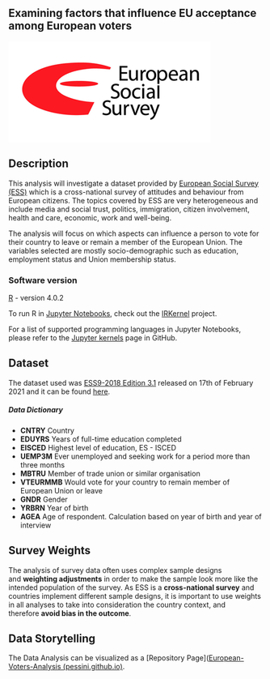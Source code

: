 ## Examining factors that influence EU acceptance among European voters

<img title="" src="img/ess_logo.png" alt="" align="center">

## Description

This analysis will investigate a dataset provided by [European Social Survey (ESS)](https://www.europeansocialsurvey.org/) which is a cross-national survey of attitudes and behaviour from European citizens. The topics covered by ESS are very heterogeneous and include media and social trust, politics, immigration, citizen involvement, health and care, economic, work and well-being.

The analysis will focus on which aspects can influence a person to vote for their country to leave or remain a member of the European Union. The variables selected are mostly socio-demographic such as education, employment status and Union membership status.

### Software version

[R](https://www.r-project.org/foundation/) - version 4.0.2

To run R in [Jupyter Notebooks](https://jupyter.org/), check out the [IRKernel](https://irkernel.github.io/) project.

For a list of supported programming languages in Jupyter Notebooks, please refer to the [Jupyter kernels](https://github.com/jupyter/jupyter/wiki/Jupyter-kernels) page in GitHub.

## Dataset

The dataset used was [ESS9-2018 Edition 3.1](https://www.europeansocialsurvey.org/docs/round9/survey/ESS9_data_documentation_report_e03_1.pdf) released on 17th of February 2021 and it can be found [here](https://github.com/pessini/european-voters/blob/main/ESS9e03_1.sav).

##### Data Dictionary

- **CNTRY** Country
- **EDUYRS** Years of full-time education completed
- **EISCED** Highest level of education, ES - ISCED
- **UEMP3M** Ever unemployed and seeking work for a period more than three months
- **MBTRU** Member of trade union or similar organisation
- **VTEURMMB** Would vote for your country to remain member of European Union or leave
- **GNDR** Gender
- **YRBRN** Year of birth
- **AGEA** Age of respondent. Calculation based on year of birth and year of interview

## Survey Weights

The analysis of survey data often uses complex sample designs and **weighting adjustments** in order to make the sample look more like the intended population of the survey. As ESS is a **cross-national survey** and countries implement different sample designs, it is important to use weights in all analyses to take into consideration the country context, and therefore **avoid bias in the outcome**.

## Data Storytelling

The Data Analysis can be visualized as a [Repository Page]([European-Voters-Analysis (pessini.github.io)](https://pessini.github.io/european-voters/).